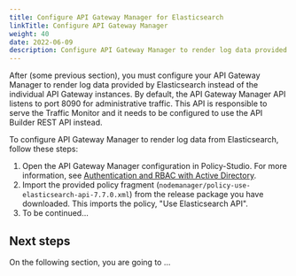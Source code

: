```yaml
---
title: Configure API Gateway Manager for Elasticsearch
linkTitle: Configure API Gateway Manager
weight: 40
date: 2022-06-09
description: Configure API Gateway Manager to render log data provided by Elasticsearch instead of the individual API Gateway instances.
---
```


After (some previous section), you must configure your API Gateway Manager to render log data provided by Elasticsearch instead of the individual API Gateway instances. By default, the API Gateway Manager API listens to port 8090 for administrative traffic. This API is responsible to serve the Traffic Monitor and it needs to be configured to use the API Builder REST API instead.

To configure API Gateway Manager to render log data from Elasticsearch, follow these steps:

1. Open the API Gateway Manager configuration in Policy-Studio. For more information, see [Authentication and RBAC with Active Directory](/docs/apim_administration/apigtw_admin/general_rbac_ad_ldap/#use-the-ldap-policy-to-protect-management-services).
2. Import the provided policy fragment (`nodemanager/policy-use-elasticsearch-api-7.7.0.xml`) from the release package you have downloaded. This imports the policy, "Use Elasticsearch API".
3. To be continued...

## Next steps

On the following section, you are going to ...